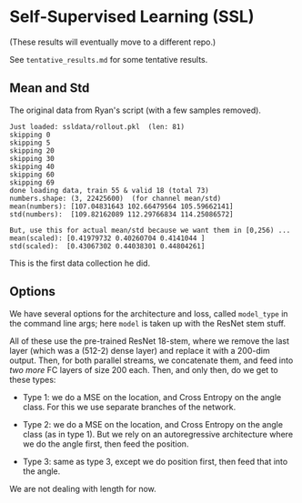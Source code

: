 # Self-Supervised Learning (SSL)

(These results will eventually move to a different repo.)

See `tentative_results.md` for some tentative results.

## Mean and Std

The original data from Ryan's script (with a few samples removed).

```
Just loaded: ssldata/rollout.pkl  (len: 81)
skipping 0
skipping 5
skipping 20
skipping 30
skipping 40
skipping 60
skipping 69
done loading data, train 55 & valid 18 (total 73)
numbers.shape: (3, 22425600)  (for channel mean/std)
mean(numbers): [107.04831643 102.66479564 105.59662141]
std(numbers):  [109.82162089 112.29766834 114.25086572]

But, use this for actual mean/std because we want them in [0,256) ...
mean(scaled): [0.41979732 0.40260704 0.4141044 ]
std(scaled):  [0.43067302 0.44038301 0.44804261]
```

This is the first data collection he did.

## Options

We have several options for the architecture and loss, called `model_type` in
the command line args; here `model` is taken up with the ResNet stem stuff.

All of these use the pre-trained ResNet 18-stem, where we remove the last layer
(which was a (512-2) dense layer) and replace it with a 200-dim output. Then,
for both parallel streams, we concatenate them, and feed into *two more* FC
layers of size 200 each. Then, and only then, do we get to these types:

- Type 1: we do a MSE on the location, and Cross Entropy on the angle class. For
  this we use separate branches of the network.

- Type 2: we do a MSE on the location, and Cross Entropy on the angle class (as
  in type 1). But we rely on an autoregressive architecture where we do the
  angle first, then feed the position.

- Type 3: same as type 3, except we do position first, then feed that into the
  angle.

We are not dealing with length for now.
